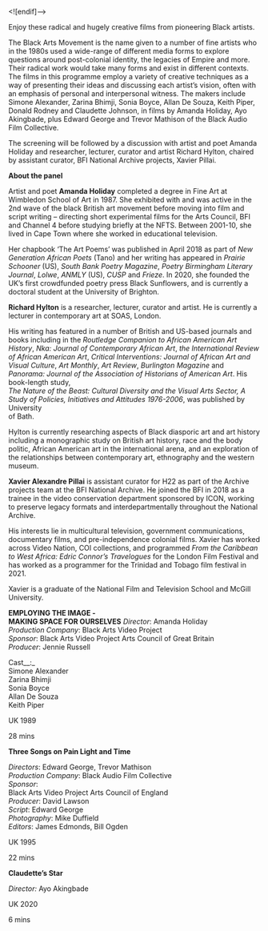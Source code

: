 
<![endif]-->

Enjoy these radical and hugely creative films from pioneering Black artists.

The Black Arts Movement is the name given to a number of fine artists who in the 1980s used a wide-range of different media forms to explore questions around post-colonial identity, the legacies of Empire and more. Their radical work would take many forms and exist in different contexts. The films in this programme employ a variety of creative techniques as a way of presenting their ideas and discussing each artist’s vision, often with an emphasis of personal and interpersonal witness. The makers include Simone Alexander, Zarina Bhimji, Sonia Boyce, Allan De Souza, Keith Piper, Donald Rodney and Claudette Johnson, in films by Amanda Holiday, Ayo Akingbade, plus Edward George and Trevor Mathison of the Black Audio Film Collective.

The screening will be followed by a discussion with artist and poet Amanda Holiday and researcher, lecturer, curator and artist Richard Hylton, chaired by assistant curator, BFI National Archive projects, Xavier Pillai.

**About the panel**

Artist and poet **Amanda Holiday** completed a degree in Fine Art at Wimbledon School of Art in 1987. She exhibited with and was active in the 2nd wave of the black British art movement before moving into film and script writing – directing short experimental films for the Arts Council, BFI and Channel 4 before studying briefly at the NFTS. Between 2001-10, she lived in Cape Town where she worked in educational television.

Her chapbook ‘The Art Poems’ was published in April 2018 as part of _New Generation African Poets_ (Tano) and her writing has appeared in _Prairie Schooner_ (US), _South Bank Poetry Magazine_, _Poetry Birmingham Literary Journal_, _Lolwe_, _ANMLY_ (US), _CUSP_ and _Frieze_. In 2020, she founded the UK’s first crowdfunded poetry press Black Sunflowers, and is currently a doctoral student at the University of Brighton.

**Richard Hylton** is a researcher, lecturer, curator and artist. He is currently a lecturer in contemporary art at SOAS, London.

His writing has featured in a number of British and US-based journals and books including in the _Routledge Companion to African American Art History_, _Nka: Journal of Contemporary African Art_, _the International Review of African American Art_, _Critical Interventions: Journal of African Art and Visual Culture_, _Art Monthly_, _Art Review_, _Burlington Magazine_ and _Panorama: Journal of the Association of Historians of American Art_. His book-length study,  
_The Nature of the Beast: Cultural Diversity and the Visual Arts Sector, A Study of Policies, Initiatives and Attitudes 1976-2006_, was published by University  
of Bath.

Hylton is currently researching aspects of Black diasporic art and art history including a monographic study on British art history, race and the body politic, African American art in the international arena, and an exploration of the relationships between contemporary art, ethnography and the western museum.

**Xavier Alexandre Pillai** is assistant curator for H22 as part of the Archive projects team at the BFI National Archive. He joined the BFI in 2018 as a trainee in the video conservation department sponsored by ICON, working to preserve legacy formats and interdepartmentally throughout the National Archive.

His interests lie in multicultural television, government communications, documentary films, and pre-independence colonial films. Xavier has worked across Video Nation, COI collections, and programmed _From the Caribbean to West Africa: Edric Connor’s_ _Travelogues_ for the London Film Festival and has worked as a programmer for the Trinidad and Tobago film festival in 2021.

Xavier is a graduate of the National Film and Television School and  McGill University.<br>


**EMPLOYING THE IMAGE -  
MAKING SPACE FOR OURSELVES**
_Director_: Amanda Holiday  
_Production Company_: Black Arts Video Project  
_Sponsor_: Black Arts Video Project Arts Council of Great Britain  
_Producer_: Jennie Russell

Cast__:_  
Simone Alexander  
Zarina Bhimji  
Sonia Boyce  
Allan De Souza  
Keith Piper

UK 1989

28 mins

**Three Songs on Pain Light and Time**

_Directors_: Edward George, Trevor Mathison  
_Production Company_: Black Audio Film Collective  
_Sponsor_:  
Black Arts Video Project Arts Council of England  
_Producer_: David Lawson  
_Script_: Edward George  
_Photography_: Mike Duffield  
_Editors_: James Edmonds, Bill Ogden

UK 1995

22 mins

**Claudette’s Star**

_Director:_ Ayo Akingbade

UK 2020

6 mins
<!--stackedit_data:
eyJoaXN0b3J5IjpbNzg5NTkwMjg1XX0=
-->